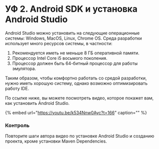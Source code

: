 # УФ 2. Android SDK и установка Android Studio

Android Studio можно установить на следующие операционные системы: Windows, MacOS, Linux, Chrome OS. Среда разработки использует много ресурсов системы, в частности:

1. Рекомендуется иметь не меньше 8 ГБ оперативной памяти.
2. Процессор Intel Core i5 восьмого поколения.
3. Процессор должен быть 64-битный процессор для работы эмулятора.

Таким образом, чтобы комфортно работать со средой разработки, нужно иметь хорошую систему, однако возможно оптимизировать работу IDE.

По ссылке ниже, вы можете посмотреть видео, которое покажет вам, как установить Android Studio.

{% embed url="https://youtu.be/k534Nnw0Ayc?t=166" caption="" %}

### Контроль

Повторите шаги автора видео по установке Android Studio и созданию проекта, кроме установки Maven Dependencies.





